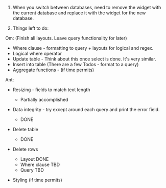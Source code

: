 1. When you switch between databases, need to remove the widget with the current database and replace it with the widget for the new database.

2. Things left to do: 

  Om: (Finish all layouts. Leave query functionality for later)
  - Where clause - formatting to query + layouts for logical and regex.
  - Logical where operator
  - Update table - Think about this once select is done. It's very similar.
  - Insert into table (There are a few Todos - format to a query)
  - Aggregate functions - (if time permits)
  
  
  Ant: 
  - Resizing - fields to match text length
    - Partially accomplished
  - Data integrity - try except around each query and print the error field.
    - DONE
  - Delete table
    - DONE
  - Delete rows
    - Layout DONE
    - Where clause TBD
    - Query TBD
  
  
  - Styling (if time permits)